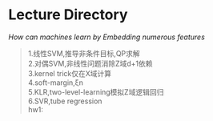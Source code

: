 # Lecture Directory  
   
*How can machines learn by Embedding numerous features*   
> 1.线性SVM,推导非条件目标,QP求解  
> 2.对偶SVM,非线性问题消除Z域d+1依赖  
> 3.kernel trick仅在X域计算  
> 4.soft-margin,ξn    
> 5.KLR,two-level-learning模拟Z域逻辑回归   
> 6.SVR,tube regression   
> hw1:
     
